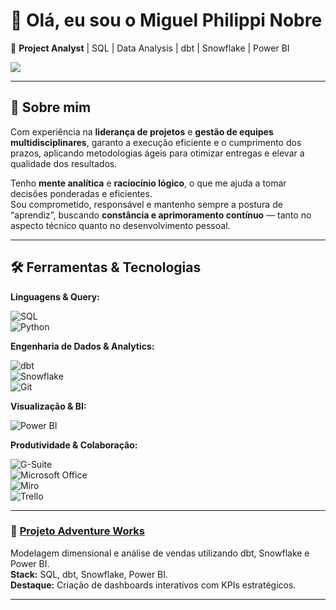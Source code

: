 <!-- Banner ou imagem opcional no topo -->
<!-- ![Banner](link_da_imagem) -->

# 👋 Olá, eu sou o Miguel Philippi Nobre  
🎯 **Project Analyst** | SQL | Data Analysis | dbt | Snowflake | Power BI

 <div> 
   <a href="https://www.linkedin.com/in/miguel-philippi/" target="_blank"><img src="https://img.shields.io/badge/-LinkedIn-%230077B5?style=for-the-badge&logo=linkedin&logoColor=white" target="_blank"></a> 
<div> 

---

## 🚀 Sobre mim
Com experiência na **liderança de projetos** e **gestão de equipes multidisciplinares**, garanto a execução eficiente e o cumprimento dos prazos, aplicando metodologias ágeis para otimizar entregas e elevar a qualidade dos resultados.  

Tenho **mente analítica** e **raciocínio lógico**, o que me ajuda a tomar decisões ponderadas e eficientes.  
Sou comprometido, responsável e mantenho sempre a postura de “aprendiz”, buscando **constância e aprimoramento contínuo** — tanto no aspecto técnico quanto no desenvolvimento pessoal.

---

## 🛠️ Ferramentas & Tecnologias
**Linguagens & Query:**  

![SQL](https://img.shields.io/badge/SQL-316192?style=for-the-badge&logo=postgresql&logoColor=white)  
![Python](https://img.shields.io/badge/Python-3776AB?style=for-the-badge&logo=python&logoColor=white)  

**Engenharia de Dados & Analytics:**  

![dbt](https://img.shields.io/badge/dbt-FF694B?style=for-the-badge&logo=dbt&logoColor=white)  
![Snowflake](https://img.shields.io/badge/Snowflake-29B5E8?style=for-the-badge&logo=snowflake&logoColor=white)  
![Git](https://img.shields.io/badge/Git-F05033?style=for-the-badge&logo=git&logoColor=white)  

**Visualização & BI:**  

![Power BI](https://img.shields.io/badge/Power_BI-F2C811?style=for-the-badge&logo=powerbi&logoColor=black)  

**Produtividade & Colaboração:**  

![G-Suite](https://img.shields.io/badge/G%20Suite-4285F4?style=for-the-badge&logo=google&logoColor=white)  
![Microsoft Office](https://img.shields.io/badge/Office-D83B01?style=for-the-badge&logo=microsoft-office&logoColor=white)  
![Miro](https://img.shields.io/badge/Miro-FFD02F?style=for-the-badge&logo=miro&logoColor=black)  
![Trello](https://img.shields.io/badge/Trello-0052CC?style=for-the-badge&logo=trello&logoColor=white)  

---

### 🔹 [Projeto Adventure Works](https://github.com/seuusuario/projeto-adventure-works)
Modelagem dimensional e análise de vendas utilizando dbt, Snowflake e Power BI.  
**Stack:** SQL, dbt, Snowflake, Power BI.  
**Destaque:** Criação de dashboards interativos com KPIs estratégicos.

---

 

